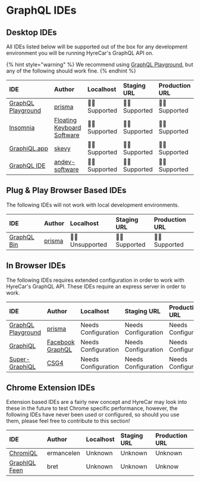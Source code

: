 # GraphQL IDEs

## Desktop IDEs

All IDEs listed below will be supported out of the box for any development environment you will be running HyreCar's GraphQL API on.

{% hint style="warning" %}
We recommend using [GraphQL Playground](https://github.com/prismagraphql/graphql-playground/releases), but any of the following should work fine. 
{% endhint %}

| IDE | Author | Localhost | Staging URL | Production URL |
| :--- | :--- | :--- | :--- | :--- |
| [GraphQL Playground](https://github.com/prismagraphql/graphql-playground/releases) | [prisma](https://github.com/prismagraphql) | 👍🏼Supported | 👍🏼Supported | 👍🏼Supported |
| [Insomnia](https://insomnia.rest/graphql/) | [Floating Keyboard Software](https://floatingkeyboard.com/) | 👍🏼Supported | 👍🏼Supported | 👍🏼Supported |
| [GraphiQL.app](https://github.com/skevy/graphiql-app) | [skevy](https://github.com/skevy) | 👍🏼Supported | 👍🏼Supported | 👍🏼Supported |
| [GraphQL IDE](https://github.com/andev-software/graphql-ide) | [andev-software](https://github.com/andev-software) | 👍🏼Supported | 👍🏼Supported | 👍🏼Supported |

## Plug & Play Browser Based IDEs

The following IDEs will not work with local development environments.

| IDE | Author | Localhost | Staging URL | Production URL |
| :--- | :--- | :--- | :--- | :--- |
| [GraphQL Bin](https://www.graphqlbin.com/v2/new) | [prisma](https://github.com/prismagraphql) | 👎🏼Unsupported | 👍🏼Supported | 👍🏼Supported |

## In Browser IDEs

The following IDEs requires extended configuration in order to work with HyreCar's GraphQL API. These IDEs require an express server in order to work.

| IDE | Author | Localhost | Staging URL | Production URL |
| :--- | :--- | :--- | :--- | :--- |
| [GraphQL Playground](https://github.com/prismagraphql/graphql-playground) | [prisma](https://github.com/prismagraphql) | Needs Configuration | Needs Configuration | Needs Configuration |
| [GraphiQL](https://github.com/graphql/graphiql) | [Facebook GraphQL](https://github.com/graphql) | Needs Configuration | Needs Configuration | Needs Configuration |
| [Super-GraphiQL](https://github.com/CSG4/super-graphiql) | [CSG4](https://github.com/CSG4) | Needs Configuration | Needs Configuration | Needs Configuration |

## Chrome Extension IDEs

Extension based IDEs are a fairly new concept and HyreCar may look into these in the future to test Chrome specific performance, however, the following IDEs have never been used or configured, so should you use them, please feel free to contribute to this section!

| IDE | Author | Localhost | Staging URL | Production URL |
| :--- | :--- | :--- | :--- | :--- |
| [ChromiQL](https://chrome.google.com/webstore/detail/chromeiql/fkkiamalmpiidkljmicmjfbieiclmeij) | ermancelen | Unknown  | Unknown | Unknown |
| [GraphIQL Feen](https://chrome.google.com/webstore/detail/graphiql-feen/mcbfdonlkfpbfdpimkjilhdneikhfklp) | bret | Unknown | Unknown | Unknow |



